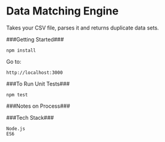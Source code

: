 # Data Matching Engine

Takes your CSV file, parses it and returns duplicate data sets.

###Getting Started###

    npm install

Go to:

    http://localhost:3000

###To Run Unit Tests###

    npm test

###Notes on Process###



###Tech Stack###

    Node.js
    ES6
